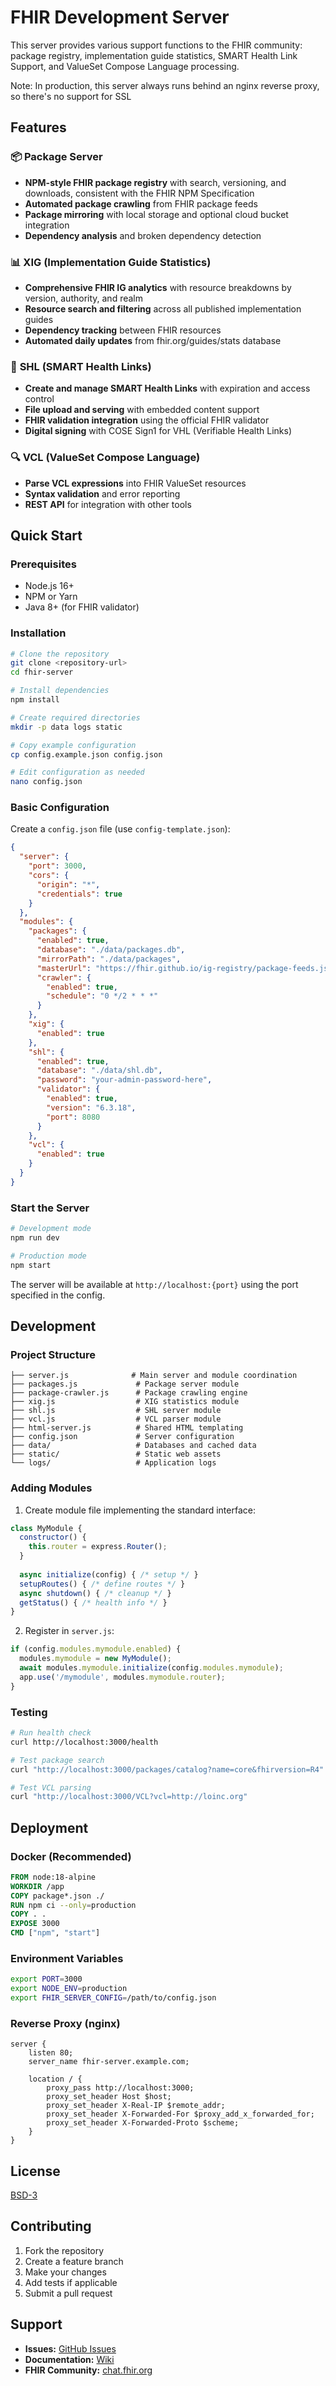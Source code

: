 # FHIR Development Server

This server provides various support functions to the FHIR community:  package registry, implementation guide statistics, SMART Health Link Support, and ValueSet Compose Language processing.

Note: In production, this server always runs behind an nginx reverse proxy, so there's no support for SSL 

## Features

### 📦 **Package Server**
- **NPM-style FHIR package registry** with search, versioning, and downloads, consistent with the FHIR NPM Specification
- **Automated package crawling** from FHIR package feeds
- **Package mirroring** with local storage and optional cloud bucket integration
- **Dependency analysis** and broken dependency detection

### 📊 **XIG (Implementation Guide Statistics)**
- **Comprehensive FHIR IG analytics** with resource breakdowns by version, authority, and realm
- **Resource search and filtering** across all published implementation guides
- **Dependency tracking** between FHIR resources
- **Automated daily updates** from fhir.org/guides/stats database

### 🔗 **SHL (SMART Health Links)**
- **Create and manage SMART Health Links** with expiration and access control
- **File upload and serving** with embedded content support
- **FHIR validation integration** using the official FHIR validator
- **Digital signing** with COSE Sign1 for VHL (Verifiable Health Links)

### 🔍 **VCL (ValueSet Compose Language)**
- **Parse VCL expressions** into FHIR ValueSet resources
- **Syntax validation** and error reporting
- **REST API** for integration with other tools

## Quick Start

### Prerequisites
- Node.js 16+ 
- NPM or Yarn
- Java 8+ (for FHIR validator)

### Installation

```bash
# Clone the repository
git clone <repository-url>
cd fhir-server

# Install dependencies
npm install

# Create required directories
mkdir -p data logs static

# Copy example configuration
cp config.example.json config.json

# Edit configuration as needed
nano config.json
```

### Basic Configuration

Create a `config.json` file (use `config-template.json`):

```json
{
  "server": {
    "port": 3000,
    "cors": {
      "origin": "*",
      "credentials": true
    }
  },
  "modules": {
    "packages": {
      "enabled": true,
      "database": "./data/packages.db",
      "mirrorPath": "./data/packages",
      "masterUrl": "https://fhir.github.io/ig-registry/package-feeds.json",
      "crawler": {
        "enabled": true,
        "schedule": "0 */2 * * *"
      }
    },
    "xig": {
      "enabled": true
    },
    "shl": {
      "enabled": true,
      "database": "./data/shl.db",
      "password": "your-admin-password-here",
      "validator": {
        "enabled": true,
        "version": "6.3.18",
        "port": 8080
      }
    },
    "vcl": {
      "enabled": true
    }
  }
}
```

### Start the Server

```bash
# Development mode
npm run dev

# Production mode
npm start
```

The server will be available at `http://localhost:{port}` using the port specified in the config.

## Development

### Project Structure
```
├── server.js              # Main server and module coordination
├── packages.js             # Package server module
├── package-crawler.js      # Package crawling engine
├── xig.js                  # XIG statistics module  
├── shl.js                  # SHL server module
├── vcl.js                  # VCL parser module
├── html-server.js          # Shared HTML templating
├── config.json             # Server configuration
├── data/                   # Databases and cached data
├── static/                 # Static web assets
└── logs/                   # Application logs
```

### Adding Modules

1. Create module file implementing the standard interface:
```javascript
class MyModule {
  constructor() {
    this.router = express.Router();
  }
  
  async initialize(config) { /* setup */ }
  setupRoutes() { /* define routes */ }
  async shutdown() { /* cleanup */ }
  getStatus() { /* health info */ }
}
```

2. Register in `server.js`:
```javascript
if (config.modules.mymodule.enabled) {
  modules.mymodule = new MyModule();
  await modules.mymodule.initialize(config.modules.mymodule);
  app.use('/mymodule', modules.mymodule.router);
}
```

### Testing

```bash
# Run health check
curl http://localhost:3000/health

# Test package search
curl "http://localhost:3000/packages/catalog?name=core&fhirversion=R4"

# Test VCL parsing
curl "http://localhost:3000/VCL?vcl=http://loinc.org"
```

## Deployment

### Docker (Recommended)

```dockerfile
FROM node:18-alpine
WORKDIR /app
COPY package*.json ./
RUN npm ci --only=production
COPY . .
EXPOSE 3000
CMD ["npm", "start"]
```

### Environment Variables

```bash
export PORT=3000
export NODE_ENV=production
export FHIR_SERVER_CONFIG=/path/to/config.json
```

### Reverse Proxy (nginx)

```nginx
server {
    listen 80;
    server_name fhir-server.example.com;
    
    location / {
        proxy_pass http://localhost:3000;
        proxy_set_header Host $host;
        proxy_set_header X-Real-IP $remote_addr;
        proxy_set_header X-Forwarded-For $proxy_add_x_forwarded_for;
        proxy_set_header X-Forwarded-Proto $scheme;
    }
}
```

## License

[BSD-3](https://opensource.org/license/bsd-3-clause)

## Contributing

1. Fork the repository
2. Create a feature branch
3. Make your changes
4. Add tests if applicable
5. Submit a pull request

## Support

- **Issues:** [GitHub Issues](repository-url/issues)
- **Documentation:** [Wiki](repository-url/wiki)
- **FHIR Community:** [chat.fhir.org](https://chat.fhir.org)
